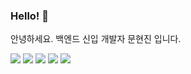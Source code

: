 ### Hello! 👋
안녕하세요. 백엔드 신입 개발자 문현진 입니다.

<!--
**zeromoonsgs/zeromoonsgs** is a ✨ _special_ ✨ repository because its `README.md` (this file) appears on your GitHub profile.

Here are some ideas to get you started:

- 🔭 I’m currently working on ...
- 🌱 I’m currently learning ...
- 👯 I’m looking to collaborate on ...
- 🤔 I’m looking for help with ...
- 💬 Ask me about ...
- 📫 How to reach me: ...
- 😄 Pronouns: ...
- ⚡ Fun fact: ...
-->
<img src="https://img.shields.io/badge/MySQL-4479A1?style=flat&logo=MySQL&logoColor=white"/>
 <img src="https://img.shields.io/badge/JavaScript-F7DF1E?style=flat&logo=JavaScript&logoColor=white"/>  <img src="https://img.shields.io/badge/Spring-6DB33F?style=flat&logo=Spring&logoColor=white"/>  <img src="https://img.shields.io/badge/Json-000000?style=flat&logo=Json&logoColor=white"/> <img src="https://img.shields.io/badge/MySQL-4479A1?style=flat&logo=MySQL&logoColor=white"/>


 
